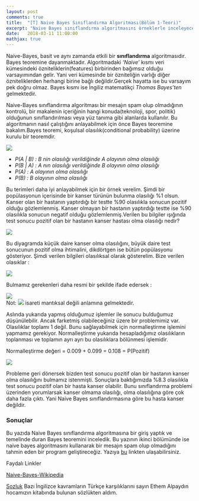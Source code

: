 ```yaml
---
layout: post
comments: true
title:  "[T] Naive Bayes Sınıflandırma Algoritması(Bölüm 1-Teori)"
excerpt: "Naive Bayes sınıflandırma algoritmasını örneklerle inceleyeceğiz ve pratik uygulama için temel oluşturacağız."
date:   2018-03-11 11:00:00
mathjax: true
---
```


Naive-Bayes, basit ve aynı zamanda etkili bir **sınıflandırma** algoritmasıdır. Bayes teoremine dayanmaktadır. Algoritmadaki *‘Naive’* kısmı veri kümesindeki özniteliklerin(features) birbirinden bağımsız olduğu varsayımından gelir. Yani veri kümesinde bir özniteliğin varlığı diğer özniteliklerden herhangi birine bağlı değildir.Gerçek hayatta ise bu varsayım pek doğru olmaz. Bayes kısmı ise İngiliz matematikçi *Thomas Bayes’ten* gelmektedir.

Naive-Bayes sınıflandırma algoritması bir mesajın spam olup olmadığının kontrolü, bir makalenin içeriğinin hangi konuda(teknoloji, spor, politik) olduğunun sınıflandırılması veya yüz tanıma gibi alanlarda kullanılır. Bu algoritmanın nasıl çalıştığını anlayabilmek için önce Bayes teoremine bakalım.Bayes teoremi, koşulsal olasılık(conditional probability) üzerine kurulu bir teoremdir.

<div class="imgcap">
<img src="{{site.url}}/assets/naive_bayes_images/naive_bayes_formula.png">
</div>

* *P(A \| B) : B nin olasılığı verildiğinde A olayının olma olasılığı*
* *P(B \| A) : A nın olasılığı verildiğinde B olayının olma olasılığı*
* *P(A) : A olayının olma olasılığı*
* *P(B) : B olayının olma olasılığı*

Bu terimleri daha iyi anlayabilmek için bir örnek verelim. Şimdi bir popülasyonun içerisinde bir kanser türünün bulunma olasılığı %1 olsun. Kanser olan bir hastanın yaptırdığı bir testte %90 olasılıkla sonucun pozitif olduğu gözlemlenmiş. Kanser olmayan bir hastanın yaptırdığı testte ise %90 olasılıkla sonucun negatif olduğu gözlemlenmiş.Verilen bu bilgiler ışığında test sonucu pozitif olan bir hastanın kanser hastası olma olasılığı nedir?

<div class="imgcap">
<img src="{{site.url}}/assets/naive_bayes_images/kume_gosterim.png">
</div>

Bu diyagramda küçük daire kanser olma olasılığını, büyük daire test sonucunun pozitif olma ihtimalini, dikdörtgen ise bütün popülasyonu gösteriyor. Şimdi verilen bilgileri olasılıksal olarak gösterelim.
Bize verilen olasıklar :

<div class="imgcap">
<img src="{{site.url}}/assets/naive_bayes_images/ornek_verilenler1.png">
</div>


Bulmamız gerekenleri daha resmi bir şekilde ifade edersek  :

<div class="imgcap">
<img src="{{site.url}}/assets/naive_bayes_images/ornek_verilenler2.png">
<div class="thecap" style="text-align:justify">
Not: <img src="{{site.url}}/assets/naive_bayes_images/neg_sign.png"> isareti  mantıksal değili anlamına gelmektedir.
</div>
</div>



Aslında yukarıda yapmış olduğumuz işlemler ile sonucu bulduğumuz düşünülebilir. Ancak farketmiş olabileceğiniz üzere bir problemimiz var. Olasılıklar toplamı 1 değil. Bunu sağlayabilmek için normalleştirme işlemini yapmamız gerekiyor. Normalleştirme yukarıda hesapladığımız olasılıkların toplanması ve toplamın ayrı ayrı bu olasılıklara bölünmesi işlemidir.

Normalleştirme değeri = 0.009 + 0.099 = 0.108 = P(Pozitif)

<div class="imgcap">
<img src="{{site.url}}/assets/naive_bayes_images/ornek_hesaplamalar.png">
</div>

Probleme geri dönersek bizden test sonucu pozitif olan bir hastanın kanser olma olasılığını bulmamız istenmişti. Sonuçlara 
baktığımızda %8.3 olasılıkla test sonucu pozitif olan bir hasta kanser olabilir. Bunu sınıflandırma problemi üzerinden yorumlarsak kanser olmama olasılığı, olma olasılığına göre çok daha fazla çıktı. Yani Naive Bayes sınıflandırmasına göre bu hasta kanser değildir.

### Sonuçlar

Bu yazıda Naive Bayes sınıflandırma algoritmasına bir giriş yaptık ve temelinde duran Bayes teoremini inceledik. Bu yazının ikinci bölümünde ise naive bayes algoritmasını kullanarak bir mesajın spam olup olmadığını tahmin eden bir program geliştireceğiz. Yazıya [bu](https://snnclsr.github.io/snnclsr.github.io/2018/03/14/spam-classifier/) linkten ulaşabilirsiniz.

Faydalı Linkler

[Naive-Bayes-Wikipedia](https://tr.wikipedia.org/wiki/Naive_Bayes_s%C4%B1n%C4%B1fland%C4%B1r%C4%B1c%C4%B1)

[Sozluk](https://www.cmpe.boun.edu.tr/~ethem/i2ml2e_tr/i2tr_sozluk.pdf) Bazı İngilizce kavramların Türkçe karşılıklarını sayın Ethem Alpaydın hocamızın kitabında bulunan sözlükten aldım.


